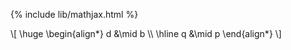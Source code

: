 {% include lib/mathjax.html %}

<p>
  \[
  \huge
  \begin{align*}
  d &\mid b \\
  \hline
  q &\mid p
  \end{align*}
  \]
</p>
